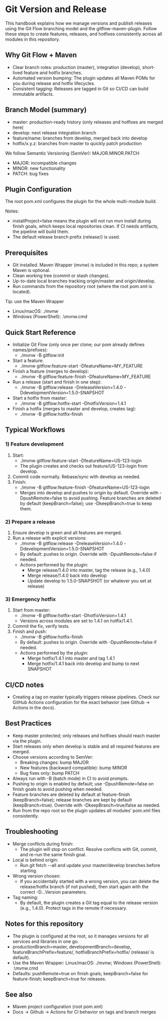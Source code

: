 # Git Version and Release

This handbook explains how we manage versions and publish releases using the Git Flow branching model and the gitflow-maven-plugin. Follow these steps to create features, releases, and hotfixes consistently across all modules in this repository.

## Why Git Flow + Maven

- Clear branch roles: production (master), integration (develop), short-lived feature and hotfix branches.
- Automated version bumping: The plugin updates all Maven POMs for you during release and hotfix lifecycles.
- Consistent tagging: Releases are tagged in Git so CI/CD can build immutable artifacts.

## Branch Model (summary)

- master: production-ready history (only releases and hotfixes are merged here)
- develop: next release integration branch
- feature/name: branches from develop, merged back into develop
- hotfix/x.y.z: branches from master to quickly patch production

We follow Semantic Versioning (SemVer): MAJOR.MINOR.PATCH
- MAJOR: incompatible changes
- MINOR: new functionality
- PATCH: bug fixes

## Plugin Configuration

The root pom.xml configures the plugin for the whole multi-module build.

Notes:
- installProject=false means the plugin will not run mvn install during finish goals, which keeps local repositories clean. If CI needs artifacts, the pipeline will build them.
- The default release branch prefix (release/) is used.

## Prerequisites

- Git installed. Maven Wrapper (mvnw) is included in this repo; a system Maven is optional.
- Clean working tree (commit or stash changes).
- Up-to-date local branches tracking origin/master and origin/develop.
- Run commands from the repository root (where the root pom.xml is located).

Tip: use the Maven Wrapper
- Linux/macOS: ./mvnw
- Windows (PowerShell): .\\mvnw.cmd

## Quick Start Reference

- Initialize Git Flow (only once per clone; our pom already defines names/prefixes):
  - ./mvnw -B gitflow:init
- Start a feature:
  - ./mvnw gitflow:feature-start -DfeatureName=MY_FEATURE
- Finish a feature (merges to develop):
  - ./mvnw -B gitflow:feature-finish -DfeatureName=MY_FEATURE
- Run a release (start and finish in one step):
  - ./mvnw -B gitflow:release -DreleaseVersion=1.4.0 -DdevelopmentVersion=1.5.0-SNAPSHOT
- Start a hotfix from master:
  - ./mvnw -B gitflow:hotfix-start -DhotfixVersion=1.4.1
- Finish a hotfix (merges to master and develop, creates tag):
  - ./mvnw -B gitflow:hotfix-finish

## Typical Workflows

### 1) Feature development
1. Start:
   - ./mvnw gitflow:feature-start -DfeatureName=US-123-login
   - The plugin creates and checks out feature/US-123-login from develop.
2. Commit code normally. Rebase/sync with develop as needed.
3. Finish:
   - ./mvnw -B gitflow:feature-finish -DfeatureName=US-123-login
   - Merges into develop and pushes to origin by default. Override with -DpushRemote=false to avoid pushing. Feature branches are deleted by default (keepBranch=false); use -DkeepBranch=true to keep them.

### 2) Prepare a release
1. Ensure develop is green and all features are merged.
2. Run a release with explicit versions:
   - ./mvnw -B gitflow:release -DreleaseVersion=1.4.0 -DdevelopmentVersion=1.5.0-SNAPSHOT
   - By default: pushes to origin. Override with -DpushRemote=false if needed.
   - Actions performed by the plugin:
     - Merge release/1.4.0 into master, tag the release (e.g., 1.4.0)
     - Merge release/1.4.0 back into develop
     - Update develop to 1.5.0-SNAPSHOT (or whatever you set at release)

### 3) Emergency hotfix
1. Start from master:
   - ./mvnw -B gitflow:hotfix-start -DhotfixVersion=1.4.1
   - Versions across modules are set to 1.4.1 on hotfix/1.4.1.
2. Commit the fix, verify tests.
3. Finish and push:
   - ./mvnw -B gitflow:hotfix-finish
   - By default: pushes to origin. Override with -DpushRemote=false if needed.
   - Actions performed by the plugin:
     - Merge hotfix/1.4.1 into master and tag 1.4.1
     - Merge hotfix/1.4.1 back into develop and bump to next SNAPSHOT

## CI/CD notes

- Creating a tag on master typically triggers release pipelines. Check our GitHub Actions configuration for the exact behavior (see Github → Actions in the docs).

## Best Practices

- Keep master protected; only releases and hotfixes should reach master via the plugin.
- Start releases only when develop is stable and all required features are merged.
- Choose versions according to SemVer:
  - Breaking changes: bump MAJOR
  - New features (backward compatible): bump MINOR
  - Bug fixes only: bump PATCH
- Always run with -B (batch mode) in CI to avoid prompts.
- Pushing to origin is enabled by default; use -DpushRemote=false on finish goals to avoid pushing when needed.
- Feature branches are deleted by default at feature-finish (keepBranch=false); release branches are kept by default (keepBranch=true). Override with -DkeepBranch=true/false as needed.
- Run from the repo root so the plugin updates all modules’ pom.xml files consistently.

## Troubleshooting

- Merge conflicts during finish:
  - The plugin will stop on conflict. Resolve conflicts with Git, commit, and re-run the same finish goal.
- Local is behind origin:
  - Run git fetch --all and update your master/develop branches before starting.
- Wrong version chosen:
  - If you accidentally started with a wrong version, you can delete the release/hotfix branch (if not pushed), then start again with the correct -D…Version parameters.
- Tag naming:
  - By default, the plugin creates a Git tag equal to the release version (e.g., 1.4.0). Protect tags in the remote if necessary.

## Notes for this repository

- The plugin is configured at the root, so it manages versions for all services and libraries in one go.
- productionBranch=master, developmentBranch=develop, featureBranchPrefix=feature/, hotfixBranchPrefix=hotfix/ (release/ is default).
- Use the Maven Wrapper: Linux/macOS: ./mvnw; Windows (PowerShell): .\\mvnw.cmd
- Defaults: pushRemote=true on finish goals; keepBranch=false for feature-finish; keepBranch=true for releases.

## See also

- Maven project configuration (root pom.xml)
- Docs → Github → Actions for CI behavior on tags and branch merges

